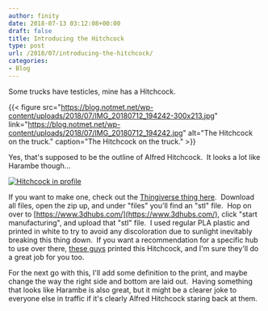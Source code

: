 ```yaml
---
author: finity
date: 2018-07-13 03:12:08+00:00
draft: false
title: Introducing the Hitchcock
type: post
url: /2018/07/introducing-the-hitchcock/
categories:
- Blog
---
```


Some trucks have testicles, mine has a Hitchcock.

{{< figure src="https://blog.notmet.net/wp-content/uploads/2018/07/IMG_20180712_194242-300x213.jpg" link="https://blog.notmet.net/wp-content/uploads/2018/07/IMG_20180712_194242.jpg" alt="The Hitchcock on the truck." caption="The Hitchcock on the truck." >}}

Yes, that's supposed to be the outline of Alfred Hitchcock.  It looks a lot like Harambe though...

[![Hitchcock in profile](https://blog.notmet.net/wp-content/uploads/2018/07/IMG_20180712_193439-265x300.jpg)
](https://blog.notmet.net/wp-content/uploads/2018/07/IMG_20180712_193439.jpg)

If you want to make one, check out the [Thingiverse thing here](https://www.thingiverse.com/thing:2995421).  Download all files, open the zip up, and under "files" you'll find an "stl" file.  Hop on over to [https://www.3dhubs.com/](https://www.3dhubs.com/), click "start manufacturing", and upload that "stl" file.  I used regular PLA plastic and printed in white to try to avoid any discoloration due to sunlight inevitably breaking this thing down.  If you want a recommendation for a specific hub to use over there, [these guys](https://www.3dhubs.com/users/autotiv) printed this Hitchcock, and I'm sure they'll do a great job for you too.

For the next go with this, I'll add some definition to the print, and maybe change the way the right side and bottom are laid out.  Having something that looks like Harambe is also great, but it might be a clearer joke to everyone else in traffic if it's clearly Alfred Hitchcock staring back at them.


